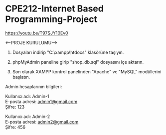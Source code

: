 # CPE212-Internet Based Programming-Project

https://youtu.be/T97SJY10Ev0

<--PROJE KURULUMU-->

1. Dosyaları indirip "C:\xampp\htdocs" klasörüne taşıyın.

2. phpMyAdmin paneline girip "shop_db.sql" dosyasını içe aktarın.

3. Son olarak XAMPP kontrol panelinden "Apache" ve "MySQL" modüllerini başlatın.

Admin hesaplarının bilgileri:  

Kullanıcı adı: Admin-1  
E-posta adresi: admin1@gmail.com  
Şifre: 123  

Kullanıcı adı: Admin-2  
E-posta adresi: admin2@gmail.com  
Şifre: 456  
